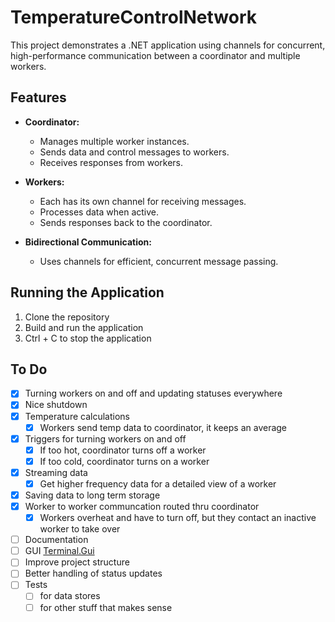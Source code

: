 # TemperatureControlNetwork

This project demonstrates a .NET application using channels for concurrent, high-performance communication between a coordinator and multiple workers.

## Features

- **Coordinator:**
  - Manages multiple worker instances.
  - Sends data and control messages to workers.
  - Receives responses from workers.

- **Workers:**
  - Each has its own channel for receiving messages.
  - Processes data when active.
  - Sends responses back to the coordinator.

- **Bidirectional Communication:**
  - Uses channels for efficient, concurrent message passing.

## Running the Application

1. Clone the repository
2. Build and run the application
3. Ctrl + C to stop the application


## To Do

- [x] Turning workers on and off and updating statuses everywhere
- [x] Nice shutdown
- [x] Temperature calculations
	- [x] Workers send temp data to coordinator, it keeps an average 
- [x] Triggers for turning workers on and off
	- [x] If too hot, coordinator turns off a worker
	- [x] If too cold, coordinator turns on a worker
- [x] Streaming data
	- [x] Get higher frequency data for a detailed view of a worker
- [x] Saving data to long term storage
- [x] Worker to worker communcation routed thru coordinator
	- [x] Workers overheat and have to turn off, but they contact an inactive worker to take over
- [ ] Documentation
- [ ] GUI [Terminal.Gui](https://gui-cs.github.io/Terminal.Gui/index.html)
- [ ] Improve project structure
- [ ] Better handling of status updates
- [ ] Tests 
	- [ ] for data stores
	- [ ] for other stuff that makes sense